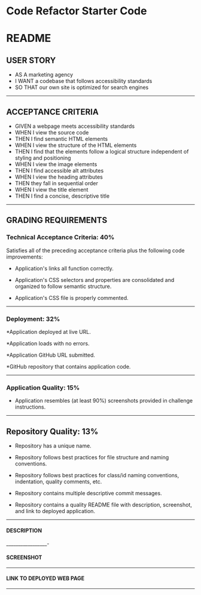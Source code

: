 # Code Refactor Starter Code
# **README**

## **USER STORY**

* AS A marketing agency
* I WANT a codebase that follows accessibility standards
* SO THAT our own site is optimized for search engines
__________________

## **ACCEPTANCE CRITERIA**

* GIVEN a webpage meets accessibility standards
* WHEN I view the source code
* THEN I find semantic HTML elements
* WHEN I view the structure of the HTML elements
* THEN I find that the elements follow a logical structure independent of styling and positioning
* WHEN I view the image elements
* THEN I find accessible alt attributes
* WHEN I view the heading attributes
* THEN they fall in sequential order
* WHEN I view the title element
* THEN I find a concise, descriptive title
___________________________________________

## **GRADING REQUIREMENTS**

### Technical Acceptance Criteria: **40%**
Satisfies all of the preceding acceptance criteria plus the following code improvements:

* Application's links all function correctly.

* Application's CSS selectors and properties are consolidated and organized to follow semantic structure.

* Application's CSS file is properly commented.
 _____

### Deployment: **32%**

*Application deployed at live URL.

*Application loads with no errors.

*Application GitHub URL submitted.

*GitHub repository that contains application code.
___________

### Application Quality: **15%**

* Application resembles (at least 90%) screenshots provided in challenge instructions.
_____________________
## Repository Quality: **13%**

* Repository has a unique name.

* Repository follows best practices for file structure and naming conventions.

* Repository follows best practices for class/id naming conventions, indentation, quality comments, etc.

* Repository contains multiple descriptive commit messages.

* Repository contains a quality README file with description, screenshot, and link to deployed application.
_______________
#### DESCRIPTION

_________________-
#### SCREENSHOT

_______________

#### LINK TO DEPLOYED WEB PAGE

____________
